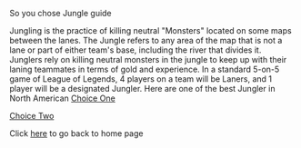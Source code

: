 So you chose Jungle guide

Jungling is the practice of killing neutral "Monsters" located on some maps between the lanes. The Jungle refers to any area of the map that is not a lane or part of either team's base, including the river that divides it. Junglers rely on killing neutral monsters in the jungle to keep up with their laning teammates in terms of gold and experience. In a standard 5-on-5 game of League of Legends, 4 players on a team will be Laners, and 1 player will be a designated Jungler.
Here are one of the best Jungler in North American
[Choice One](tarzaned.md)

[Choice Two](Jankos.md)

Click [here](home.md) to go back to home page